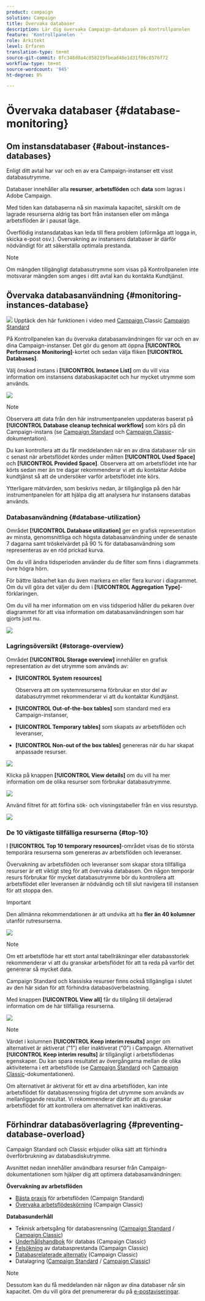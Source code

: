 ```yaml
---
product: campaign
solution: Campaign
title: Övervaka databaser
description: Lär dig övervaka Campaign-databasen på Kontrollpanelen
feature: 'Kontrollpanelen  '
role: Arkitekt
level: Erfaren
translation-type: tm+mt
source-git-commit: 8fc348d0a4c858219fbead48e1d31f86c8576f72
workflow-type: tm+mt
source-wordcount: '945'
ht-degree: 0%

---
```



# Övervaka databaser {#database-monitoring}

## Om instansdatabaser {#about-instances-databases}

Enligt ditt avtal har var och en av era Campaign-instanser ett visst databasutrymme.

Databaser innehåller alla **resurser**, **arbetsflöden** och **data** som lagras i Adobe Campaign.

Med tiden kan databaserna nå sin maximala kapacitet, särskilt om de lagrade resurserna aldrig tas bort från instansen eller om många arbetsflöden är i pausat läge.

Överflödig instansdatabas kan leda till flera problem (oförmåga att logga in, skicka e-post osv.). Övervakning av instansens databaser är därför nödvändigt för att säkerställa optimala prestanda.

>[!NOTE]
>
>Om mängden tillgängligt databasutrymme som visas på Kontrollpanelen inte motsvarar mängden som anges i ditt avtal kan du kontakta Kundtjänst.

## Övervaka databasanvändning {#monitoring-instances-database}

![](assets/do-not-localize/how-to-video.png) Upptäck den här funktionen i video med  [Campaign ](https://experienceleague.adobe.com/docs/campaign-classic-learn/control-panel/performance-monitoring/monitoring-databases.html?lang=en#performance-monitoring) Classic  [Campaign Standard](https://experienceleague.adobe.com/docs/campaign-standard-learn/control-panel/performance-monitoring/monitoring-databases.html?lang=en#performance-monitoring)

På Kontrollpanelen kan du övervaka databasanvändningen för var och en av dina Campaign-instanser. Det gör du genom att öppna **[!UICONTROL Performance Monitoring]**-kortet och sedan välja fliken **[!UICONTROL Databases]**.

Välj önskad instans i **[!UICONTROL Instance List]** om du vill visa information om instansens databaskapacitet och hur mycket utrymme som används.

![](assets/databases_dashboard.png)

>[!NOTE]
>
>Observera att data från den här instrumentpanelen uppdateras baserat på **[!UICONTROL Database cleanup technical workflow]** som körs på din Campaign-instans (se [Campaign Standard](https://docs.adobe.com/help/en/campaign-standard/using/administrating/application-settings/technical-workflows.html#list-of-technical-workflows) och [Campaign Classic](https://docs.adobe.com/help/en/campaign-classic/using/monitoring-campaign-classic/data-processing/database-cleanup-workflow.html)-dokumentation).
>
>Du kan kontrollera att du får meddelanden när en av dina databaser når sin c senast när arbetsflödet kördes under måtten **[!UICONTROL Used Space]** och **[!UICONTROL Provided Space]**. Observera att om arbetsflödet inte har körts sedan mer än tre dagar rekommenderar vi att du kontaktar Adobe kundtjänst så att de undersöker varför arbetsflödet inte körs.

Ytterligare mätvärden, som beskrivs nedan, är tillgängliga på den här instrumentpanelen för att hjälpa dig att analysera hur instansens databas används.

### Databasanvändning {#database-utilization}

Området **[!UICONTROL Database utilization]** ger en grafisk representation av minsta, genomsnittliga och högsta databasanvändning under de senaste 7 dagarna samt tröskelvärdet på 90 % för databasanvändning som representeras av en röd prickad kurva.

Om du vill ändra tidsperioden använder du de filter som finns i diagrammets övre högra hörn.

För bättre läsbarhet kan du även markera en eller flera kurvor i diagrammet. Om du vill göra det väljer du dem i **[!UICONTROL Aggregation Type]**-förklaringen.

Om du vill ha mer information om en viss tidsperiod håller du pekaren över diagrammet för att visa information om databasanvändningen som har gjorts just nu.

![](assets/databases_dashboard_detail.png)

### Lagringsöversikt {#storage-overview}

Området **[!UICONTROL Storage overview]** innehåller en grafisk representation av det utrymme som används av:

* **[!UICONTROL System resources]**

   Observera att om systemresurserna förbrukar en stor del av databasutrymmet rekommenderar vi att du kontaktar Kundtjänst.

* **[!UICONTROL Out-of-the-box tables]** som standard med era Campaign-instanser,
* **[!UICONTROL Temporary tables]** som skapats av arbetsflöden och leveranser,
* **[!UICONTROL Non-out of the box tables]** genereras när du har skapat anpassade resurser.

![](assets/database-storage-overview.png)

Klicka på knappen **[!UICONTROL View details]** om du vill ha mer information om de olika resurser som förbrukar databasutrymme.

![](assets/database-storage-details.png)

Använd filtret för att förfina sök- och visningstabeller från en viss resurstyp.

![](assets/database-storage-overview-filter.png)

### De 10 viktigaste tillfälliga resurserna {#top-10}

I **[!UICONTROL Top 10 temporary resources]**-området visas de tio största temporära resurserna som genereras av arbetsflöden och leveranser.

Övervakning av arbetsflöden och leveranser som skapar stora tillfälliga resurser är ett viktigt steg för att övervaka databasen. Om någon temporär resurs förbrukar för mycket databasutrymme bör du kontrollera att arbetsflödet eller leveransen är nödvändig och till slut navigera till instansen för att stoppa den.

>[!IMPORTANT]
>
>Den allmänna rekommendationen är att undvika att ha **fler än 40 kolumner** utanför rutresurserna.

![](assets/database-top10.png)

>[!NOTE]
>
>Om ett arbetsflöde har ett stort antal tabellräkningar eller databasstorlek rekommenderar vi att du granskar arbetsflödet för att ta reda på varför det genererar så mycket data.
>
>Campaign Standard och klassiska resurser finns också tillgängliga i slutet av den här sidan för att förhindra databasöverbelastning.

Med knappen **[!UICONTROL View all]** får du tillgång till detaljerad information om de här tillfälliga resurserna.

![](assets/database-top10-view.png)

>[!NOTE]
>
>Värdet i kolumnen **[!UICONTROL Keep interim results]** anger om alternativet är aktiverat (&quot;1&quot;) eller inaktiverat (&quot;0&quot;) i Campaign. Alternativet **[!UICONTROL Keep interim results]** är tillgängligt i arbetsflödenas egenskaper. Du kan spara resultatet av övergångarna mellan de olika aktiviteterna i ett arbetsflöde (se [Campaign Standard](https://docs.adobe.com/content/help/en/campaign-standard/using/managing-processes-and-data/executing-a-workflow/managing-execution-options.html) och [Campaign Classic](https://docs.adobe.com/content/help/en/campaign-classic/using/automating-with-workflows/general-operation/workflow-best-practices.html#logs)-dokumentationen).
>
>Om alternativet är aktiverat för ett av dina arbetsflöden, kan inte arbetsflödet för databasrensning frigöra det utrymme som används av mellanliggande resultat. Vi rekommenderar därför att du granskar arbetsflödet för att kontrollera om alternativet kan inaktiveras.

## Förhindrar databasöverlagring {#preventing-database-overload}

Campaign Standard och Classic erbjuder olika sätt att förhindra överförbrukning av databasdiskutrymme.

Avsnittet nedan innehåller användbara resurser från Campaign-dokumentationen som hjälper dig att optimera databasanvändningen:

**Övervakning av arbetsflöden**

* [Bästa praxis](https://docs.adobe.com/content/help/en/campaign-standard/using/managing-processes-and-data/workflow-general-operation/best-practices-workflows.html)  för arbetsflöden (Campaign Standard)
* [Övervaka arbetsflödeskörning](https://docs.adobe.com/help/en/campaign-classic/using/automating-with-workflows/monitoring-workflows/monitoring-workflow-execution.html)  (Campaign Classic)

**Databasunderhåll**

* Teknisk arbetsgång för databasrensning ([Campaign Standard](https://docs.adobe.com/help/en/campaign-standard/using/administrating/application-settings/technical-workflows.html#list-of-technical-workflows) / [Campaign Classic](https://docs.adobe.com/help/en/campaign-classic/using/monitoring-campaign-classic/data-processing/database-cleanup-workflow.html))
* [Underhållshandbok](https://docs.adobe.com/content/help/en/campaign-classic/using/monitoring-campaign-classic/database-maintenance/recommendations.html)  för databas (Campaign Classic)
* [Felsökning](https://experienceleague.adobe.com/docs/campaign-classic/using/monitoring-campaign-classic/troubleshooting-toc/database-issues-toc/database-performances.html)  av databasprestanda (Campaign Classic)
* [Databasrelaterade alternativ](https://docs.adobe.com/help/en/campaign-classic/using/installing-campaign-classic/appendices/configuring-campaign-options.html#database)  (Campaign Classic)
* Datalagring ([Campaign Standard](https://docs.adobe.com/help/en/campaign-standard/using/administrating/application-settings/data-retention.html) / [Campaign Classic](https://docs.adobe.com/help/en/campaign-classic/using/configuring-campaign-classic/data-model/data-model-best-practices.html#data-retention))

>[!NOTE]
>
>Dessutom kan du få meddelanden när någon av dina databaser når sin kapacitet. Om du vill göra det prenumererar du på [e-postaviseringar](../../performance-monitoring/using/email-alerting.md).
